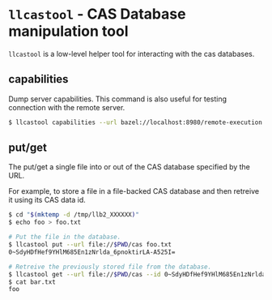 #  `llcastool` - CAS Database manipulation tool

`llcastool` is a low-level helper tool for interacting with the cas databases.

## capabilities

Dump server capabilities. This command is also useful for testing connection with the remote server.

```sh
$ llcastool capabilities --url bazel://localhost:8980/remote-execution
```

## put/get

The put/get a single file into or out of the CAS database specified by the URL.

For example, to store a file in a file-backed CAS database and then retreive it using its CAS data id.

```sh
$ cd "$(mktemp -d /tmp/llb2_XXXXXX)"
$ echo foo > foo.txt

# Put the file in the database.
$ llcastool put --url file://$PWD/cas foo.txt
0~SdyHDfHef9YHlM685En1zNrlda_6pnoktirLA-A525I=

# Retreive the previously stored file from the database.
$ llcastool get --url file://$PWD/cas --id 0~SdyHDfHef9YHlM685En1zNrlda_6pnoktirLA-A525I= bar.txt
$ cat bar.txt
foo
```
